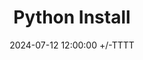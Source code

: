 ---
title: Python Install
date: 2024-07-12 12:00:00 +/-TTTT
categories: [Software]
tags: [software,python]     # TAG names should always be lowercase
toc: true
comments: true
img_path: /assets/img/software
---